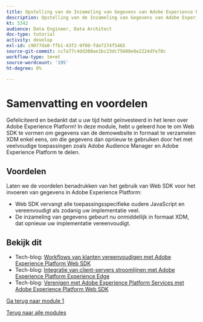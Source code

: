 ```yaml
---
title: Opstelling van de Inzameling van Gegevens van Adobe Experience Platform en de uitbreiding van SDK van het Web - Samenvatting
description: Opstelling van de Inzameling van Gegevens van Adobe Experience Platform en de uitbreiding van SDK van het Web - Samenvatting
kt: 5342
audience: Data Engineer, Data Architect
doc-type: tutorial
activity: develop
exl-id: c9077da0-ffb1-43f2-9f00-fde7274f5465
source-git-commit: cc7a77c4dd380ae1bc23dc75608e8e2224dfe78c
workflow-type: tm+mt
source-wordcount: '195'
ht-degree: 0%

---
```


# Samenvatting en voordelen

Gefeliciteerd en bedankt dat u uw tijd hebt geïnvesteerd in het leren over Adobe Experience Platform!
In deze module, hebt u geleerd hoe te om Web SDK te vormen om gegevens van de demowebsite in formaat te verzamelen XDM enkel eens, om die gegevens dan opnieuw te gebruiken door het met veelvoudige toepassingen zoals Adobe Audience Manager en Adobe Experience Platform te delen.

## Voordelen

Laten we de voordelen benadrukken van het gebruik van Web SDK voor het invoeren van gegevens in Adobe Experience Platform:

- Web SDK vervangt alle toepassingsspecifieke oudere JavaScript en vereenvoudigt als zodanig uw implementatie veel.
- De inzameling van gegevens gebeurt nu onmiddellijk in formaat XDM, dat opnieuw uw implementatie vereenvoudigt.

## Bekijk dit

- Tech-blog: [Workflows van klanten vereenvoudigen met Adobe Experience Platform Web SDK](https://medium.com/adobetech/simplifying-customer-workflows-with-adobe-experience-platform-web-sdk-4e54fe134f4a)
- Tech-blog: [Integratie van client-servers stroomlijnen met Adobe Experience Platform Experience Edge](https://medium.com/adobetech/streamlining-client-server-integrations-with-adobe-experience-platform-experience-edge-1caaef887172)
- Tech-blog: [Verenigen met Adobe Experience Platform Services met Adobe Experience Platform Web SDK](https://medium.com/adobetech/unify-your-adobe-experience-platform-services-with-adobe-experience-platform-web-sdk-75cf6851a9fc)

[Ga terug naar module 1](./data-ingestion-launch-web-sdk.md)

[Terug naar alle modules](../../overview.md)
